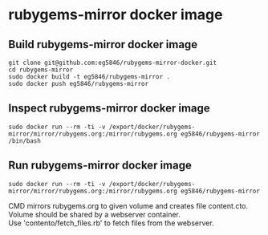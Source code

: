 # rubygems-mirror docker image

## Build rubygems-mirror docker image
```
git clone git@github.com:eg5846/rubygems-mirror-docker.git
cd rubygems-mirror
sudo docker build -t eg5846/rubygems-mirror .
sudo docker push eg5846/rubygems-mirror
```

## Inspect rubygems-mirror docker image
```
sudo docker run --rm -ti -v /export/docker/rubygems-mirror/mirror/rubygems.org:/mirror/rubygems.org eg5846/rubygems-mirror /bin/bash
```

## Run rubygems-mirror docker image
```
sudo docker run --rm -ti -v /export/docker/rubygems-mirror/mirror/rubygems.org:/mirror/rubygems.org eg5846/rubygems-mirror
```
CMD mirrors rubygems.org to given volume and creates file content.cto.  
Volume should be shared by a webserver container.  
Use 'contento/fetch_files.rb' to fetch files from the webserver.
